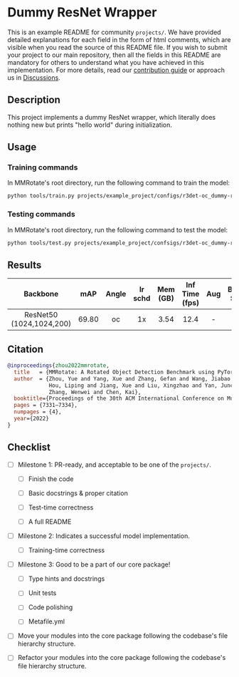 # Dummy ResNet Wrapper

This is an example README for community `projects/`. We have provided detailed explanations for each field in the form of html comments, which are visible when you read the source of this README file. If you wish to submit your project to our main repository, then all the fields in this README are mandatory for others to understand what you have achieved in this implementation. For more details, read our [contribution guide](https://mmrotate.readthedocs.io/en/1.x/notes/contribution_guide.html) or approach us in [Discussions](https://github.com/open-mmlab/mmrotate/discussions).

## Description

<!-- Share any information you would like others to know. For example:
Author: @xxx.
This is an implementation of \[XXX\]. -->

This project implements a dummy ResNet wrapper, which literally does nothing new but prints "hello world" during initialization.

## Usage

<!-- For a typical model, this section should contain the commands for training and testing. You are also suggested to dump your environment specification to env.yml by `conda env export > env.yml`. -->

### Training commands

In MMRotate's root directory, run the following command to train the model:

```bash
python tools/train.py projects/example_project/configs/r3det-oc_dummy-resnet_fpn_1x_dota.py
```

### Testing commands

In MMRotate's root directory, run the following command to test the model:

```bash
python tools/test.py projects/example_project/confsigs/r3det-oc_dummy-resnet_fpn_1x_dota.py ${CHECKPOINT_PATH}
```

## Results

<!-- List the results as usually done in other model's README.md. [Example](https://github.com/open-mmlab/mmrotate/blob/1.x/configs/r3det/README.md#results-and-models)
You should claim whether this is based on the pre-trained weights, which are converted from the official release; or it's a reproduced result obtained from retraining the model in this project. -->

|         Backbone         |  mAP  | Angle | lr schd | Mem (GB) | Inf Time (fps) | Aug | Batch Size |                                      Configs                                       |         Download         |
| :----------------------: | :---: | :---: | :-----: | :------: | :------------: | :-: | :--------: | :--------------------------------------------------------------------------------: | :----------------------: |
| ResNet50 (1024,1024,200) | 69.80 |  oc   |   1x    |   3.54   |      12.4      |  -  |     2      | [r3det-oc_dummy-resnet_fpn_1x_dota](confsigs/r3det-oc_dummy-resnet_fpn_1x_dota.py) | [model](<>) \| [log](<>) |

## Citation

<!-- You may remove this section if not applicable. -->

```bibtex
@inproceedings{zhou2022mmrotate,
  title   = {MMRotate: A Rotated Object Detection Benchmark using PyTorch},
  author  = {Zhou, Yue and Yang, Xue and Zhang, Gefan and Wang, Jiabao and Liu, Yanyi and
             Hou, Liping and Jiang, Xue and Liu, Xingzhao and Yan, Junchi and Lyu, Chengqi and
             Zhang, Wenwei and Chen, Kai},
  booktitle={Proceedings of the 30th ACM International Conference on Multimedia},
  pages = {7331–7334},
  numpages = {4},
  year={2022}
}
```

## Checklist

<!-- Here is a checklist illustrating a usual development workflow of a successful project, and also serves as an overview of this project's progress. The PIC (person in charge) or contributors of this project should check all the items that they believe have been finished, which will further be verified by codebase maintainers via a PR.
OpenMMLab's maintainer will review the code to ensure the project's quality. Reaching the first milestone means that this project suffices the minimum requirement of being merged into 'projects/'. But this project is only eligible to become a part of the core package upon attaining the last milestone.
Note that keeping this section up-to-date is crucial not only for this project's developers but the entire community, since there might be some other contributors joining this project and deciding their starting point from this list. It also helps maintainers accurately estimate time and effort on further code polishing, if needed.
A project does not necessarily have to be finished in a single PR, but it's essential for the project to at least reach the first milestone in its very first PR. -->

- [ ] Milestone 1: PR-ready, and acceptable to be one of the `projects/`.

  - [ ] Finish the code

    <!-- The code's design shall follow existing interfaces and convention. For example, each model component should be registered into `mmrotate.registry.MODELS` and configurable via a config file. -->

  - [ ] Basic docstrings & proper citation

    <!-- Each major object should contain a docstring, describing its functionality and arguments. If you have adapted the code from other open-source projects, don't forget to cite the source project in docstring and make sure your behavior is not against its license. Typically, we do not accept any code snippet under GPL license. [A Short Guide to Open Source Licenses](https://medium.com/nationwide-technology/a-short-guide-to-open-source-licenses-cf5b1c329edd) -->

  - [ ] Test-time correctness

    <!-- If you are reproducing the result from a paper, make sure your model's inference-time performance matches that in the original paper. The weights usually could be obtained by simply renaming the keys in the official pre-trained weights. This test could be skipped though, if you are able to prove the training-time correctness and check the second milestone. -->

  - [ ] A full README

    <!-- As this template does. -->

- [ ] Milestone 2: Indicates a successful model implementation.

  - [ ] Training-time correctness

    <!-- If you are reproducing the result from a paper, checking this item means that you should have trained your model from scratch based on the original paper's specification and verified that the final result matches the report within a minor error range. -->

- [ ] Milestone 3: Good to be a part of our core package!

  - [ ] Type hints and docstrings

    <!-- Ideally *all* the methods should have [type hints](https://www.pythontutorial.net/python-basics/python-type-hints/) and [docstrings](https://google.github.io/styleguide/pyguide.html#381-docstrings). [Example](https://github.com/open-mmlab/mmrotate/blob/766185ed317f99379cb14035a6f9e5cf8a5340ad/mmrotate/structures/bbox/box_converters.py#L61-L78) -->

  - [ ] Unit tests

    <!-- Unit tests for each module are required. [Example](https://github.com/open-mmlab/mmrotate/blob/766185ed317f99379cb14035a6f9e5cf8a5340ad/tests/test_structures/test_bbox/test_box_converters.py#L43-L52) -->

  - [ ] Code polishing

    <!-- Refactor your code according to reviewer's comment. -->

  - [ ] Metafile.yml

    <!-- It will be parsed by MIM and Inferencer. [Example](https://github.com/open-mmlab/mmrotate/blob/1.x/configs/r3det/metafile.yml) -->

- [ ] Move your modules into the core package following the codebase's file hierarchy structure.

  <!-- In particular, you may have to refactor this README.md into a standard one. [Example](https://github.com/open-mmlab/mmrotate/blob/1.x/configs/r3det/README.md) -->

- [ ] Refactor your modules into the core package following the codebase's file hierarchy structure.
